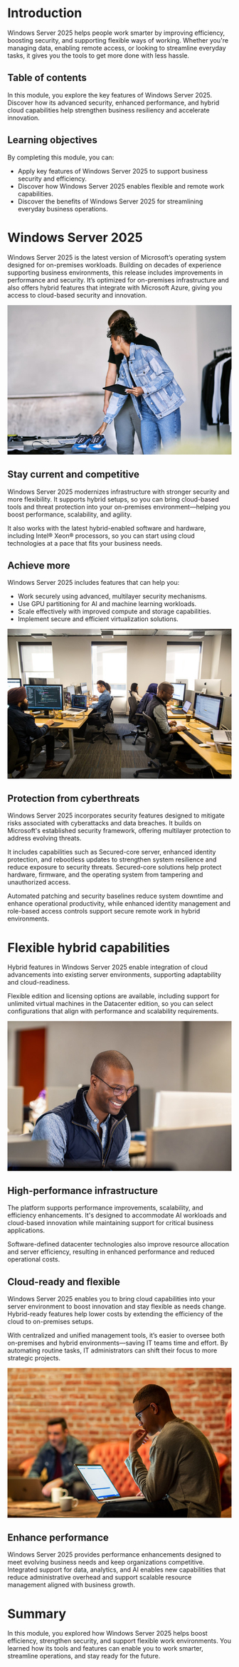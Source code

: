 # Introduction

Windows Server 2025 helps people work smarter by improving efficiency, boosting security, and supporting flexible ways of working. Whether you're managing data, enabling remote access, or looking to streamline everyday tasks, it gives you the tools to get more done with less hassle.

## Table of contents

In this module, you explore the key features of Windows Server 2025. Discover how its advanced security, enhanced performance, and hybrid cloud capabilities help strengthen business resiliency and accelerate innovation.

## Learning objectives

By completing this module, you can:

- Apply key features of Windows Server 2025 to support business security and efficiency.
- Discover how Windows Server 2025 enables flexible and remote work capabilities.
- Discover the benefits of Windows Server 2025 for streamlining everyday business operations.

# Windows Server 2025

Windows Server 2025 is the latest version of Microsoft’s operating system designed for on-premises workloads. Building on decades of experience supporting business environments, this release includes improvements in performance and security. It’s optimized for on-premises infrastructure and also offers hybrid features that integrate with Microsoft Azure, giving you access to cloud-based security and innovation.

![A photograph of two business owners examining a pair of shoes in a retail outlet. One person is holding a mobile device.](../media/efficient.png)

## Stay current and competitive

Windows Server 2025 modernizes infrastructure with stronger security and more flexibility. It supports hybrid setups, so you can bring cloud-based tools and threat protection into your on-premises environment—helping you boost performance, scalability, and agility.

It also works with the latest hybrid-enabled software and hardware, including Intel® Xeon® processors, so you can start using cloud technologies at a pace that fits your business needs.

## Achieve more

Windows Server 2025 includes features that can help you:

- Work securely using advanced, multilayer security mechanisms.
- Use GPU partitioning for AI and machine learning workloads.
- Scale effectively with improved compute and storage capabilities.
- Implement secure and efficient virtualization solutions.

![A photograph of corporate employees working on PCs in an office space.](../media/office-work.png)

## Protection from cyberthreats

Windows Server 2025 incorporates security features designed to mitigate risks associated with cyberattacks and data breaches. It builds on Microsoft's established security framework, offering multilayer protection to address evolving threats.

It includes capabilities such as Secured-core server, enhanced identity protection, and rebootless updates to strengthen system resilience and reduce exposure to security threats. Secured-core solutions help protect hardware, firmware, and the operating system from tampering and unauthorized access.

Automated patching and security baselines reduce system downtime and enhance operational productivity, while enhanced identity management and role-based access controls support secure remote work in hybrid environments.

# Flexible hybrid capabilities

Hybrid features in Windows Server 2025 enable integration of cloud advancements into existing server environments, supporting adaptability and cloud-readiness.

Flexible edition and licensing options are available, including support for unlimited virtual machines in the Datacenter edition, so you can select configurations that align with performance and scalability requirements.

![A photograph of a man smiling while working at a desktop computer in an office space.](../media/server.png)

## High-performance infrastructure

The platform supports performance improvements, scalability, and efficiency enhancements. It's designed to accommodate AI workloads and cloud-based innovation while maintaining support for critical business applications.

Software-defined datacenter technologies also improve resource allocation and server efficiency, resulting in enhanced performance and reduced operational costs.

## Cloud-ready and flexible

Windows Server 2025 enables you to bring cloud capabilities into your server environment to boost innovation and stay flexible as needs change. Hybrid-ready features help lower costs by extending the efficiency of the cloud to on-premises setups.

With centralized and unified management tools, it’s easier to oversee both on-premises and hybrid environments—saving IT teams time and effort. By automating routine tasks, IT administrators can shift their focus to more strategic projects.

![A photograph of two men working on laptops while seated on couches in a cafe.](../media/flexible-work.png)

## Enhance performance

Windows Server 2025 provides performance enhancements designed to meet evolving business needs and keep organizations competitive. Integrated support for data, analytics, and AI enables new capabilities that reduce administrative overhead and support scalable resource management aligned with business growth.

# Summary

In this module, you explored how Windows Server 2025 helps boost efficiency, strengthen security, and support flexible work environments. You learned how its tools and features can enable you to work smarter, streamline operations, and stay ready for the future.